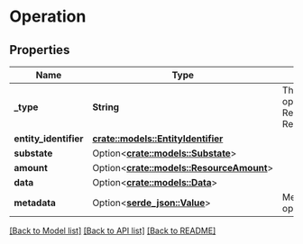 # Operation

## Properties

Name | Type | Description | Notes
------------ | ------------- | ------------- | -------------
**_type** | **String** | The type of operation: Resource, Data, or ResourceAndData. | 
**entity_identifier** | [**crate::models::EntityIdentifier**](EntityIdentifier.md) |  | 
**substate** | Option<[**crate::models::Substate**](Substate.md)> |  | [optional]
**amount** | Option<[**crate::models::ResourceAmount**](ResourceAmount.md)> |  | [optional]
**data** | Option<[**crate::models::Data**](Data.md)> |  | [optional]
**metadata** | Option<[**serde_json::Value**](.md)> | Metadata for the operation. | [optional]

[[Back to Model list]](../README.md#documentation-for-models) [[Back to API list]](../README.md#documentation-for-api-endpoints) [[Back to README]](../README.md)


